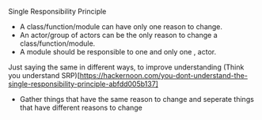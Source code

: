 Single Responsibility Principle
- A class/function/module can have only one reason to change.
- An actor/group of actors can be the only reason to change a class/function/module.
- A module should be responsible to one and only one , actor.

Just saying the same in different ways, to improve understanding
(Think you understand SRP)[https://hackernoon.com/you-dont-understand-the-single-responsibility-principle-abfdd005b137]
 -  Gather things that have the same reason to change and seperate things that have different reasons to change
